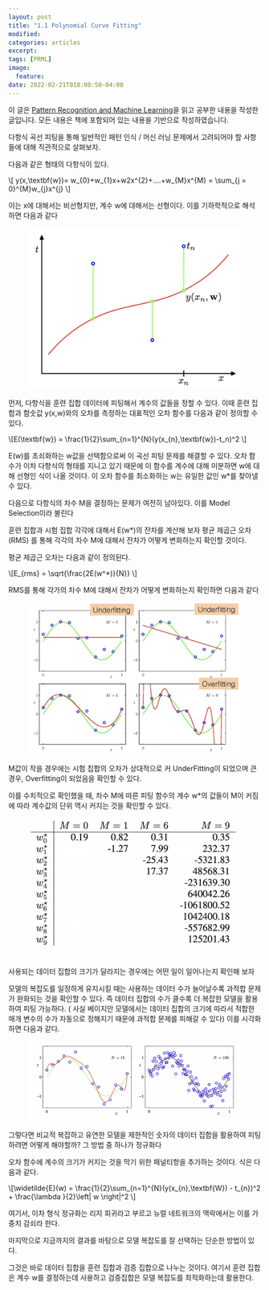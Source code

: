 ```yaml
---
layout: post
title: "1.1 Polynomial Curve Fitting"
modified:
categories: articles
excerpt:
tags: [PRML]
image:
  feature:
date: 2022-02-21T018:08:50-04:00
---
```


이 글은 [Pattern Recognition and Machine Learning](https://www.microsoft.com/en-us/research/uploads/prod/2006/01/Bishop-Pattern-Recognition-and-Machine-Learning-2006.pdf)을 읽고 공부한 내용을 작성한 글입니다. 
모든 내용은 책에 포함되어 있는 내용을 기반으로 작성하였습니다.

다항식 곡선 피팅을 통해 일반적인 패턴 인식 / 머신 러닝 문제에서 고려되어야 할 사항들에 대해 직관적으로 살펴보자.
 
다음과 같은 형태의 다항식이 있다.

\\[ y(x,\textbf{w})= w_{0}+w_{1}x+w2x^{2}+....+w_{M}x^{M} = \sum_{j = 0}^{M}w_{j}x^{j} \\]

이는 x에 대해서는 비선형지만, 계수 w에 대해서는 선형이다. 이를 기하학적으로 해석하면 다음과 같다

<figure>
    <a href="http://farm9.staticflickr.com/8426/7758832526_cc8f681e48_b.jpg"><img src="/PRML/1.png" alt="image"></a>
</figure>

먼저, 다항식을 훈련 집합 데이터에 피팅해서 계수의 값들을 정할 수 있다. 이때 훈련 집합과 함숫값 y(x,w)와의 오차를 측정하는 대표적인 오차 함수를 다음과 같이 정의할 수 있다.


\\[E(\textbf{w}) = \frac{1}{2}\sum_{n=1}^{N}(y(x_{n},\textbf{w})-t_n)^2 \\]

E(w)를 초쇠화하는 w값을 선택함으로써 이 곡선 피팅 문제를 해결할 수 있다. 오차 함수가 이차 다항식의 형태를 지니고 있기 때문에 이 함수를 계수에 대해 미분하면 w에 대해 선형인 식이 나올 것이다. 이 오차 함수를 최소화하는 w는 유일한 값인 w*를 찾아낼 수 있다.

다음으로 다항식의 차수 M을 결정하는 문제가 여전히 남아있다. 이를 Model Selection이라 불린다

훈련 집합과 시험 집합 각각에 대해서 E(w*)의 잔차를 계산해 보자
평균 제곱근 오차(RMS) 를 통해 각각의 차수 M에 대해서 잔차가 어떻게 변화하는지 확인할 것이다.

평균 제곱근 오차는 다음과 같이 정의된다.

\\[E_{rms} = \sqrt{\frac{2E(w^*)}{N}} \\]

RMS를 통해 각가의 차수 M에 대해서 잔차가 어떻게 변화하는지 확인하면 다음과 같다

<figure>
    <a href="http://farm9.staticflickr.com/8426/7758832526_cc8f681e48_b.jpg"><img src="/PRML/2.png" alt="image"></a>
</figure>

M값이 작을 경우에는 시험 집합의 오차가 상대적으로 커 UnderFitting이 되었으며 큰 경우, Overfitting이 되었음을 확인할 수 있다.

이를 수치적으로 확인했을 때, 차수 M에 따른 피팅 함수의 계수 w*의 값들이 M이 커짐에 따라 계수값의 단위 역시 커지는 것을 확인할 수 있다.

<figure>
    <a href="http://farm9.staticflickr.com/8426/7758832526_cc8f681e48_b.jpg"><img src="/PRML/3.png" alt="image"></a>
</figure>

사용되는 데이터 집합의 크기가 달라지는 경우에는 어떤 일이 일어나는지 확인해 보자

모델의 복잡도를 일정하게 유지시킬 때는 사용하는 데이터 수가 늘어날수록 과적합 문제가 완화되는 것을 확인할 수 있다. 즉 데이터 집합의 수가 클수록 더 복잡한 모델을 활용하여 피팅 가능하다. 
( 사실 베이지안 모델에서는 데이터 집합의 크기에 따라서 적합한 매개 변수의 수가 자동으로 정해지기 때문에 과적합 문제를 피해갈 수 있다)
이를 시각화하면 다음과 같다.

<figure>
    <a href="http://farm9.staticflickr.com/8426/7758832526_cc8f681e48_b.jpg"><img src="/PRML/4.png" alt="image"></a>
</figure>


그렇다면 비교적 복잡하고 유연한 모델을 제한적인 숫자의 데이터 집합을 활용하여 피팅하려면 어떻게 해야할까?
그 방법 중 하나가 정규화다

오차 함수에 계수의 크기가 커지는 것을 막기 위한 패널티항을 추가하는 것이다. 식은 다음과 같다.

\\[\widetilde{E}(w) = \frac{1}{2}\sum_{n=1}^{N}(y(x_{n},\textbf{W}) - t_{n})^2 + \frac{\lambda }{2}\left\| w \right\|^2 \\]


여기서, 이차 형식 정규화는 리지 회귀라고 부르고 뉴럴 네트워크의 맥락에서는 이를 가중치 감쇠라 한다.

마지막으로 지금까지의 결과를 바탕으로 모델 복잡도를 잘 선택하는 단순한 방법이 있다.

그것은 바로 데이터 집합을 훈련 집합과 검증 집합으로 나누는 것이다.
여기서 훈련 집합은 계수 w를 결정하는데 사용하고 검증집합은 모델 복잡도를 최적화하는데 활용한다.
